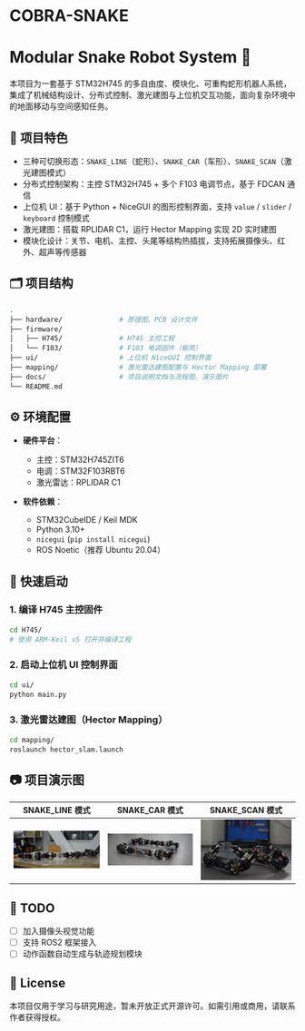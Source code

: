 # COBRA-SNAKE


# Modular Snake Robot System 🐍

本项目为一套基于 STM32H745 的多自由度、模块化、可重构蛇形机器人系统，集成了机械结构设计、分布式控制、激光建图与上位机交互功能，面向复杂环境中的地面移动与空间感知任务。

## 🚀 项目特色

- 三种可切换形态：`SNAKE_LINE`（蛇形）、`SNAKE_CAR`（车形）、`SNAKE_SCAN`（激光建图模式）
- 分布式控制架构：主控 STM32H745 + 多个 F103 电调节点，基于 FDCAN 通信
- 上位机 UI：基于 Python + NiceGUI 的图形控制界面，支持 `value` / `slider` / `keyboard` 控制模式
- 激光建图：搭载 RPLIDAR C1，运行 Hector Mapping 实现 2D 实时建图
- 模块化设计：关节、电机、主控、头尾等结构热插拔，支持拓展摄像头、红外、超声等传感器

## 🗂️ 项目结构

```bash
.
├── hardware/              # 原理图、PCB 设计文件
├── firmware/
│   ├── H745/              # H745 主控工程
│   └── F103/              # F103 电调固件（极简）
├── ui/                    # 上位机 NiceGUI 控制界面
├── mapping/               # 激光雷达建图配置与 Hector Mapping 部署
├── docs/                  # 项目说明文档与流程图、演示图片
└── README.md
````

## ⚙️ 环境配置

* **硬件平台**：

  * 主控：STM32H745ZIT6
  * 电调：STM32F103RBT6
  * 激光雷达：RPLIDAR C1
* **软件依赖**：

  * STM32CubeIDE / Keil MDK
  * Python 3.10+
  * `nicegui` (`pip install nicegui`)
  * ROS Noetic（推荐 Ubuntu 20.04）

## 🧪 快速启动

### 1. 编译 H745 主控固件

```bash
cd H745/
# 使用 ARM-Keil v5 打开并编译工程
```

### 2. 启动上位机 UI 控制界面

```bash
cd ui/
python main.py
```

### 3. 激光雷达建图（Hector Mapping）

```bash
cd mapping/
roslaunch hector_slam.launch
```

## 📷 项目演示图

| SNAKE\_LINE 模式     | SNAKE\_CAR 模式     | SNAKE\_SCAN 模式     |
| ------------------ | ----------------- | ------------------ |
| ![](docs/_DSC4436.JPG) | ![](docs/_DSC4493.JPG) | ![](docs/_DSC4537.JPG) |

## 📌 TODO

* [ ] 加入摄像头视觉功能
* [ ] 支持 ROS2 框架接入
* [ ] 动作函数自动生成与轨迹规划模块

## 📄 License

本项目仅用于学习与研究用途，暂未开放正式开源许可。如需引用或商用，请联系作者获得授权。

